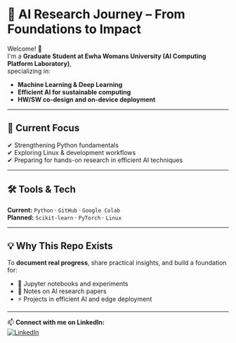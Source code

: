 # 🌟 AI Research Journey – From Foundations to Impact

Welcome! 👋  
I'm a **Graduate Student at Ewha Womans University (AI Computing Platform Laboratory)**,  
specializing in:
- **Machine Learning & Deep Learning**
- **Efficient AI for sustainable computing**
- **HW/SW co-design and on-device deployment**

---

## 🎯 Current Focus
✔ Strengthening Python fundamentals  
✔ Exploring Linux & development workflows  
✔ Preparing for hands-on research in efficient AI techniques  

---

## 🛠 Tools & Tech
**Current:** `Python` · `GitHub` · `Google Colab`  
**Planned:** `Scikit-learn` · `PyTorch` · `Linux`  

---

## 💡 Why This Repo Exists
To **document real progress**, share practical insights, and build a foundation for:
- 📂 Jupyter notebooks and experiments  
- 📑 Notes on AI research papers  
- ⚡ Projects in efficient AI and edge deployment  

---

📫 **Connect with me on LinkedIn:**  
[![LinkedIn](https://img.shields.io/badge/LinkedIn-JihyoHan-blue?style=flat&logo=linkedin)](https://www.linkedin.com/in/jihyo-han)
